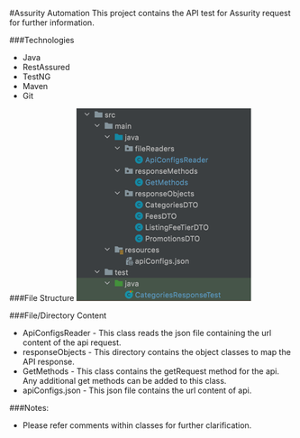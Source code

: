 #Assurity Automation
This project contains the API test for Assurity request for further information.

###Technologies
* Java
* RestAssured
* TestNG
* Maven
* Git

###File Structure
![img.png](img.png)

###File/Directory Content
* ApiConfigsReader - This class reads the json file containing the url content of the api request.
* responseObjects - This directory contains the object classes to map the API response.
* GetMethods - This class contains the getRequest method for the api. Any additional get methods can be added to this class.
* apiConfigs.json - This json file contains the url content of api.

###Notes:
* Please refer comments within classes for further clarification.